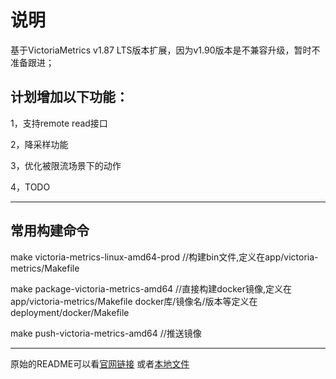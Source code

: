 # 说明
基于VictoriaMetrics v1.87 LTS版本扩展，因为v1.90版本是不兼容升级，暂时不准备跟进；

## 计划增加以下功能：
1，支持remote read接口

2，降采样功能

3，优化被限流场景下的动作

4，TODO

---
## 常用构建命令
make victoria-metrics-linux-amd64-prod  //构建bin文件,定义在app/victoria-metrics/Makefile

make package-victoria-metrics-amd64  //直接构建docker镜像,定义在app/victoria-metrics/Makefile  docker库/镜像名/版本等定义在 deployment/docker/Makefile

make push-victoria-metrics-amd64 //推送镜像


---
原始的README可以看[官网链接](https://github.com/VictoriaMetrics/VictoriaMetrics/tree/v1.87.6)
或者[本地文件](./README-VM.md)
